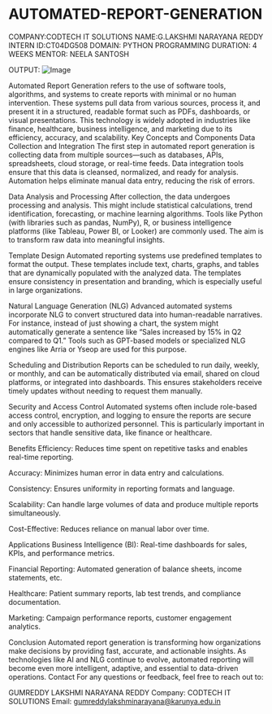 # AUTOMATED-REPORT-GENERATION
COMPANY:CODTECH IT SOLUTIONS
NAME:G.LAKSHMI NARAYANA REDDY
INTERN ID:CT04DG508
DOMAIN: PYTHON PROGRAMMING
DURATION: 4 WEEKS
MENTOR: NEELA SANTOSH

OUTPUT:
![Image](https://github.com/user-attachments/assets/0efa9268-b392-488f-80f3-a02c89609910)

Automated Report Generation refers to the use of software tools, algorithms, and systems to create reports with minimal or no human intervention. These systems pull data from various sources, process it, and present it in a structured, readable format such as PDFs, dashboards, or visual presentations. This technology is widely adopted in industries like finance, healthcare, business intelligence, and marketing due to its efficiency, accuracy, and scalability.
Key Concepts and Components Data Collection and Integration The first step in automated report generation is collecting data from multiple sources—such as databases, APIs, spreadsheets, cloud storage, or real-time feeds. Data integration tools ensure that this data is cleansed, normalized, and ready for analysis. Automation helps eliminate manual data entry, reducing the risk of errors.

Data Analysis and Processing After collection, the data undergoes processing and analysis. This might include statistical calculations, trend identification, forecasting, or machine learning algorithms. Tools like Python (with libraries such as pandas, NumPy), R, or business intelligence platforms (like Tableau, Power BI, or Looker) are commonly used. The aim is to transform raw data into meaningful insights.

Template Design Automated reporting systems use predefined templates to format the output. These templates include text, charts, graphs, and tables that are dynamically populated with the analyzed data. The templates ensure consistency in presentation and branding, which is especially useful in large organizations.

Natural Language Generation (NLG) Advanced automated systems incorporate NLG to convert structured data into human-readable narratives. For instance, instead of just showing a chart, the system might automatically generate a sentence like “Sales increased by 15% in Q2 compared to Q1.” Tools such as GPT-based models or specialized NLG engines like Arria or Yseop are used for this purpose.

Scheduling and Distribution Reports can be scheduled to run daily, weekly, or monthly, and can be automatically distributed via email, shared on cloud platforms, or integrated into dashboards. This ensures stakeholders receive timely updates without needing to request them manually.

Security and Access Control Automated systems often include role-based access control, encryption, and logging to ensure the reports are secure and only accessible to authorized personnel. This is particularly important in sectors that handle sensitive data, like finance or healthcare.

Benefits Efficiency: Reduces time spent on repetitive tasks and enables real-time reporting.

Accuracy: Minimizes human error in data entry and calculations.

Consistency: Ensures uniformity in reporting formats and language.

Scalability: Can handle large volumes of data and produce multiple reports simultaneously.

Cost-Effective: Reduces reliance on manual labor over time.

Applications Business Intelligence (BI): Real-time dashboards for sales, KPIs, and performance metrics.

Financial Reporting: Automated generation of balance sheets, income statements, etc.

Healthcare: Patient summary reports, lab test trends, and compliance documentation.

Marketing: Campaign performance reports, customer engagement analytics.

Conclusion Automated report generation is transforming how organizations make decisions by providing fast, accurate, and actionable insights. As technologies like AI and NLG continue to evolve, automated reporting will become even more intelligent, adaptive, and essential to data-driven operations. Contact For any questions or feedback, feel free to reach out to:

GUMREDDY LAKSHMI NARAYANA REDDY
Company: CODTECH IT SOLUTIONS
Email: gumreddylakshminarayana@karunya.edu.in
